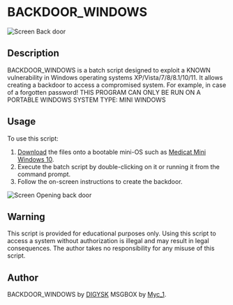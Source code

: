 # BACKDOOR_WINDOWS

![Screen Back door](https://miro.medium.com/v2/resize:fit:1400/1*zffI4cGVHhODfOIRz9yq8Q.png)

## Description
BACKDOOR_WINDOWS is a batch script designed to exploit a KNOWN vulnerability in Windows operating systems XP/Vista/7/8/8.1/10/11. It allows creating a backdoor to access a compromised system. For example, in case of a forgotten password!
THIS PROGRAM CAN ONLY BE RUN ON A PORTABLE WINDOWS SYSTEM TYPE: MINI WINDOWS

## Usage
To use this script:
1. [Download]() the files onto a bootable mini-OS such as [Medicat Mini Windows 10](https://medicatusb.com/).
2. Execute the batch script by double-clicking on it or running it from the command prompt.
3. Follow the on-screen instructions to create the backdoor.

![Screen Opening back door](https://www.technig.com/wp-content/uploads/2022/04/Accessibility-1024x576.png)

## Warning
This script is provided for educational purposes only. Using this script to access a system without authorization is illegal and may result in legal consequences. The author takes no responsibility for any misuse of this script.

## Author
BACKDOOR_WINDOWS by [DIGYSK](https://github.com/DIGYSKY)
MSGBOX by [Myc_1](http://myc01.free.fr/msgbox/).
